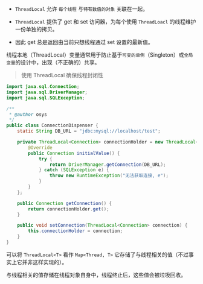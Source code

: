 * `ThreadLocal` 允许 `每个线程` 与`特有数值的对象` 关联在一起。

* `ThreadLocal` 提供了 get 和 set 访问器，为每个使用 `ThreadLoacl` 的线程维护一份单独的拷贝。

* 因此 get 总是返回由当前只想线程通过 set 设置的最新值。

线程本地（ThreadLocal）变量通常用于防止基于`可变的单例`（Singleton）或`全局变量`的设计中，出现（不正确的）共享。



> 使用 ThreadLocal 确保线程封闭性

```java
import java.sql.Connection;
import java.sql.DriverManager;
import java.sql.SQLException;

/**
 * @author osys
 */
public class ConnectionDispenser {
    static String DB_URL = "jdbc:mysql://localhost/test";

    private ThreadLocal<Connection> connectionHolder = new ThreadLocal<Connection>() {
        @Override
        public Connection initialValue() {
            try {
                return DriverManager.getConnection(DB_URL);
            } catch (SQLException e) {
                throw new RuntimeException("无法获取连接, e");
            }
        }
    };

    public Connection getConnection() {
        return connectionHolder.get();
    }

    public void setConnection(ThreadLocal<Connection> connection) {
        this.connectionHolder = connection;
    }
}
```

可以将 `ThreadLocal<T>` 看作 `Map<Thread, T>` 它存储了与线程相关的值（不过事实上它并非这样实现的）。

与线程相关的值存储在线程对象自身中，线程终止后，这些值会被垃圾回收。



